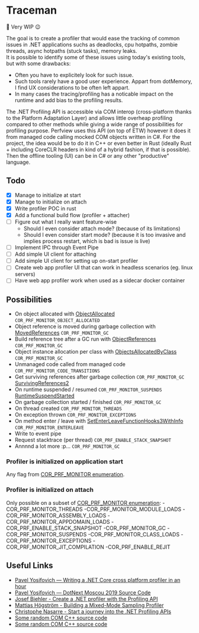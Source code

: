 # Traceman

🚧 Very WIP 😉

The goal is to create a profiler that would ease the tracking of common issues in .NET applications suchs as deadlocks, cpu hotpaths, zombie threads, async hotpaths (stuck tasks), memory leaks.  
It is possible to identify some of these issues using today's existing tools, but with some drawbacks:

- Often you have to explicitely look for such issue.
- Such tools rarely have a good user experience. Appart from dotMemory, I find UX considerations to be often left appart.
- In many cases the tracing/profiling has a noticable impact on the runtime and add bias to the profiling results.

The .NET Profiling API is accessible via COM interop (cross-platform thanks to the Platform Adaptation Layer) and allows little overheap profiling compared to other methods while giving a wide range of possibilities for profiling purpose. Perfview uses this API (on top of ETW) however it does it from managed code calling mocked COM objects written in C#. For the project, the idea would be to do it in C++ or even better in Rust (ideally Rust + including CoreCLR headers in kind of a hybrid fashion, if that is possible). Then the offline tooling (UI) can be in C# or any other "productive" language.

## Todo

- [x] Manage to initialize at start
- [x] Manage to initialize on attach
- [x] Write profiler POC in rust
- [x] Add a functional build flow (profiler + attacher)
- [ ] Figure out what I really want feature-wise
  - Should I even consider attach mode? (because of its limitations)
  - Should I even consider start mode? (because it is too invasive and implies process restart, which is bad is issue is live)
- [ ] Implement IPC through Event Pipe
- [ ] Add simple UI client for attaching
- [ ] Add simple UI client for setting up on-start profiler
- [ ] Create web app profiler UI that can work in headless scenarios (eg. linux servers)
- [ ] Have web app profiler work when used as a sidecar docker container

## Possibilities

- On object allocated with [ObjectAllocated](https://docs.microsoft.com/en-us/dotnet/framework/unmanaged-api/profiling/icorprofilercallback-objectallocated-method) `COR_PRF_MONITOR_OBJECT_ALLOCATED`
- Object reference is moved during garbage collection with [MovedReferences](https://docs.microsoft.com/en-us/dotnet/framework/unmanaged-api/profiling/icorprofilercallback-movedreferences-method) `COR_PRF_MONITOR_GC`
- Build reference tree after a GC run with [ObjectReferences](https://docs.microsoft.com/en-us/dotnet/framework/unmanaged-api/profiling/icorprofilercallback-objectreferences-method) `COR_PRF_MONITOR_GC`
- Object instance allocation per class with [ObjectsAllocatedByClass](https://docs.microsoft.com/en-us/dotnet/framework/unmanaged-api/profiling/icorprofilercallback-objectsallocatedbyclass-method) `COR_PRF_MONITOR_GC`
- Unmanaged code called from managed code `COR_PRF_MONITOR_CODE_TRANSITIONS`
- Get surviving references after garbage collection `COR_PRF_MONITOR_GC` [SurvivingReferences2](https://docs.microsoft.com/en-us/dotnet/framework/unmanaged-api/profiling/icorprofilercallback4-survivingreferences2-method)
- On runtime suspended / resumed `COR_PRF_MONITOR_SUSPENDS` [RuntimeSuspendStarted](https://docs.microsoft.com/en-us/dotnet/framework/unmanaged-api/profiling/icorprofilercallback-runtimesuspendstarted-method)
- On garbage collection started / finished `COR_PRF_MONITOR_GC`
- On thread created `COR_PRF_MONITOR_THREADS`
- On exception thrown `COR_PRF_MONITOR_EXCEPTIONS`
- On method enter / leave with [SetEnterLeaveFunctionHooks3WithInfo](https://docs.microsoft.com/en-us/dotnet/framework/unmanaged-api/profiling/icorprofilerinfo3-setenterleavefunctionhooks3withinfo-method?WT.mc_id=DT-MVP-5003325) `COR_PRF_MONITOR_ENTERLEAVE`
- Write to event pipe
- Request stacktrace (per thread) `COR_PRF_ENABLE_STACK_SNAPSHOT`
- Annnnd a lot more :p... `COR_PRF_MONITOR_GC`

### Profiler is initialized on application start

Any flag from [COR_PRF_MONITOR enumeration](https://docs.microsoft.com/en-us/dotnet/framework/unmanaged-api/profiling/cor-prf-monitor-enumeration).

### Profiler is initialized on attach

Only possible on a subset of [COR_PRF_MONITOR enumeration](https://docs.microsoft.com/en-us/dotnet/framework/unmanaged-api/profiling/cor-prf-monitor-enumeration):
-COR_PRF_MONITOR_THREADS
-COR_PRF_MONITOR_MODULE_LOADS
-COR_PRF_MONITOR_ASSEMBLY_LOADS
-COR_PRF_MONITOR_APPDOMAIN_LOADS
-COR_PRF_ENABLE_STACK_SNAPSHOT
-COR_PRF_MONITOR_GC
-COR_PRF_MONITOR_SUSPENDS
-COR_PRF_MONITOR_CLASS_LOADS
-COR_PRF_MONITOR_EXCEPTIONS
-COR_PRF_MONITOR_JIT_COMPILATION
-COR_PRF_ENABLE_REJIT

## Useful Links

- [Pavel Yosifovich — Writing a .NET Core cross platform profiler in an hour](https://www.youtube.com/watch?v=TqS4OEWn6hQ)
- [Pavel Yosifovich — DotNext Moscou 2019 Source Code](https://github.com/zodiacon/DotNextMoscow2019)
- [Josef Biehler - Create a .NET profiler with the Profiling API](https://dev.to/gabbersepp/create-a-net-profiler-with-the-profiling-api-start-of-an-unexpected-journey-198n)
- [Mattias Högström - Building a Mixed-Mode Sampling Profiler](https://www.codeproject.com/Articles/384514/Building-a-Mixed-Mode-Sampling-Profiler)
- [Christophe Nasarre - Start a journey into the .NET Profiling APIs](https://chnasarre.medium.com/start-a-journey-into-the-net-profiling-apis-40c76e2e36cc)
- [Some random COM C++ source code](https://github.com/tenable/poc/blob/master/Comodo/Comodo%20Antivirus/ComodoInjectionCode/ComodoInjectionCode/InjectedCode.cpp)
- [Some random COM C++ source code](https://cpp.hotexamples.com/examples/-/ICLRRuntimeInfo/GetInterface/cpp-iclrruntimeinfo-getinterface-method-examples.html)
